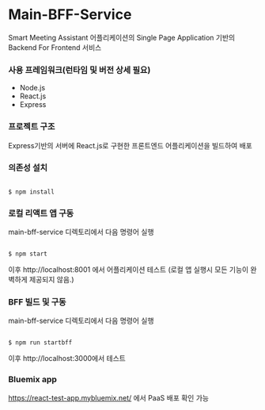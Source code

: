 # Main-BFF-Service

Smart Meeting Assistant 어플리케이션의 Single Page Application 기반의 Backend For Frontend 서비스


### 사용 프레임워크(런타임 및 버전 상세 필요)
* Node.js
* React.js
* Express

### 프로젝트 구조
Express기반의 서버에 React.js로 구현한 프론트엔드 어플리케이션을 빌드하여 배포    

### 의존성 설치

<code>
$ npm install
</code>

### 로컬 리액트 앱 구동
main-bff-service 디렉토리에서 다음 명령어 실행

<code>
$ npm start
</code>

이후 http://localhost:8001 에서 어플리케이션 테스트
(로컬 앱 실행시 모든 기능이 완벽하게 제공되지 않음.)

### BFF 빌드 및 구동
main-bff-service 디렉토리에서 다음 명령어 실행

<code>
$ npm run startbff
</code>

이후 http://localhost:3000에서 테스트

### Bluemix app
https://react-test-app.mybluemix.net/ 에서 PaaS 배포 확인 가능
